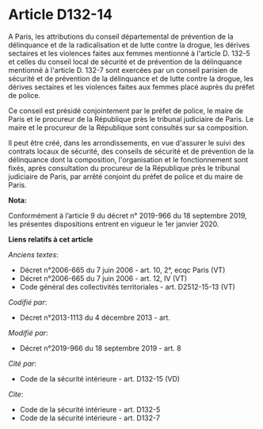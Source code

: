 # Article D132-14

A Paris, les attributions du conseil départemental de prévention de la délinquance et de la radicalisation et de lutte contre
la drogue, les dérives sectaires et les violences faites aux femmes mentionné à l'article D. 132-5 et celles du conseil local
de sécurité et de prévention de la délinquance mentionné à l'article D. 132-7 sont exercées par un conseil parisien de
sécurité et de prévention de la délinquance et de lutte contre la drogue, les dérives sectaires et les violences faites aux
femmes placé auprès du préfet de police. 

Ce conseil est présidé conjointement par le préfet de police, le maire de Paris et le procureur de la République près le
tribunal judiciaire de Paris. Le maire et le procureur de la République sont consultés sur sa composition. 

Il peut être créé, dans les arrondissements, en vue d'assurer le suivi des contrats locaux de sécurité, des conseils de
sécurité et de prévention de la délinquance dont la composition, l'organisation et le fonctionnement sont fixés, après
consultation du procureur de la République près le   tribunal judiciaire de Paris, par arrêté conjoint du préfet de police et
du maire de Paris.

**Nota:**

Conformément à l’article 9 du décret n° 2019-966 du 18 septembre 2019, les présentes dispositions entrent en vigueur le 1er
janvier 2020.

**Liens relatifs à cet article**

_Anciens textes_:

  - Décret n°2006-665 du 7 juin 2006 - art. 10, 2°, ecqc Paris (VT)
  - Décret n°2006-665 du 7 juin 2006 - art. 12, IV (VT)
  - Code général des collectivités territoriales - art. D2512-15-13 (VT)

_Codifié par_:

  - Décret n°2013-1113 du 4 décembre 2013 - art.

_Modifié par_:

  - Décret n°2019-966 du 18 septembre 2019 - art. 8

_Cité par_:

  - Code de la sécurité intérieure - art. D132-15 (VD)

_Cite_:

  - Code de la sécurité intérieure - art. D132-5
  - Code de la sécurité intérieure - art. D132-7
